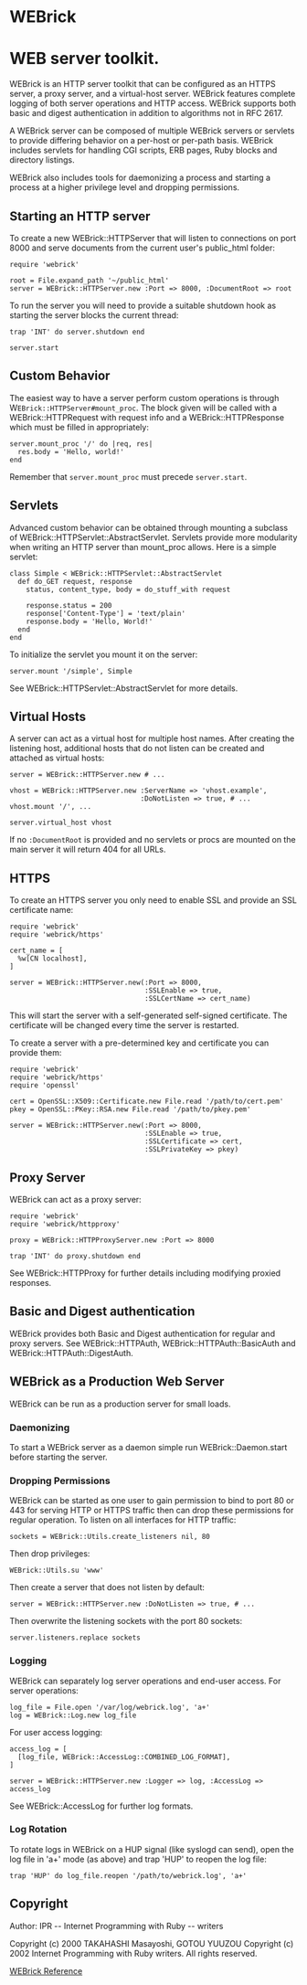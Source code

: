 # WEBrick

# WEB server toolkit.

WEBrick is an HTTP server toolkit that can be configured as an HTTPS server, a
proxy server, and a virtual-host server.  WEBrick features complete logging of
both server operations and HTTP access.  WEBrick supports both basic and
digest authentication in addition to algorithms not in RFC 2617.

A WEBrick server can be composed of multiple WEBrick servers or servlets to
provide differing behavior on a per-host or per-path basis.  WEBrick includes
servlets for handling CGI scripts, ERB pages, Ruby blocks and directory
listings.

WEBrick also includes tools for daemonizing a process and starting a process
at a higher privilege level and dropping permissions.

## Starting an HTTP server

To create a new WEBrick::HTTPServer that will listen to connections on port
8000 and serve documents from the current user's public_html folder:

    require 'webrick'

    root = File.expand_path '~/public_html'
    server = WEBrick::HTTPServer.new :Port => 8000, :DocumentRoot => root

To run the server you will need to provide a suitable shutdown hook as
starting the server blocks the current thread:

    trap 'INT' do server.shutdown end

    server.start

## Custom Behavior

The easiest way to have a server perform custom operations is through
W`EBrick::HTTPServer#mount_proc`.  The block given will be called with a
WEBrick::HTTPRequest with request info and a WEBrick::HTTPResponse which must
be filled in appropriately:

    server.mount_proc '/' do |req, res|
      res.body = 'Hello, world!'
    end

Remember that `server.mount_proc` must precede `server.start`.

## Servlets

Advanced custom behavior can be obtained through mounting a subclass of
WEBrick::HTTPServlet::AbstractServlet.  Servlets provide more modularity when
writing an HTTP server than mount_proc allows.  Here is a simple servlet:

    class Simple < WEBrick::HTTPServlet::AbstractServlet
      def do_GET request, response
        status, content_type, body = do_stuff_with request

        response.status = 200
        response['Content-Type'] = 'text/plain'
        response.body = 'Hello, World!'
      end
    end

To initialize the servlet you mount it on the server:

    server.mount '/simple', Simple

See WEBrick::HTTPServlet::AbstractServlet for more details.

## Virtual Hosts

A server can act as a virtual host for multiple host names.  After creating
the listening host, additional hosts that do not listen can be created and
attached as virtual hosts:

    server = WEBrick::HTTPServer.new # ...

    vhost = WEBrick::HTTPServer.new :ServerName => 'vhost.example',
                                    :DoNotListen => true, # ...
    vhost.mount '/', ...

    server.virtual_host vhost

If no `:DocumentRoot` is provided and no servlets or procs are mounted on the
main server it will return 404 for all URLs.

## HTTPS

To create an HTTPS server you only need to enable SSL and provide an SSL
certificate name:

    require 'webrick'
    require 'webrick/https'

    cert_name = [
      %w[CN localhost],
    ]

    server = WEBrick::HTTPServer.new(:Port => 8000,
                                     :SSLEnable => true,
                                     :SSLCertName => cert_name)

This will start the server with a self-generated self-signed certificate. The
certificate will be changed every time the server is restarted.

To create a server with a pre-determined key and certificate you can provide
them:

    require 'webrick'
    require 'webrick/https'
    require 'openssl'

    cert = OpenSSL::X509::Certificate.new File.read '/path/to/cert.pem'
    pkey = OpenSSL::PKey::RSA.new File.read '/path/to/pkey.pem'

    server = WEBrick::HTTPServer.new(:Port => 8000,
                                     :SSLEnable => true,
                                     :SSLCertificate => cert,
                                     :SSLPrivateKey => pkey)

## Proxy Server

WEBrick can act as a proxy server:

    require 'webrick'
    require 'webrick/httpproxy'

    proxy = WEBrick::HTTPProxyServer.new :Port => 8000

    trap 'INT' do proxy.shutdown end

See WEBrick::HTTPProxy for further details including modifying proxied
responses.

## Basic and Digest authentication

WEBrick provides both Basic and Digest authentication for regular and proxy
servers.  See WEBrick::HTTPAuth, WEBrick::HTTPAuth::BasicAuth and
WEBrick::HTTPAuth::DigestAuth.

## WEBrick as a Production Web Server

WEBrick can be run as a production server for small loads.

### Daemonizing

To start a WEBrick server as a daemon simple run WEBrick::Daemon.start before
starting the server.

### Dropping Permissions

WEBrick can be started as one user to gain permission to bind to port 80 or
443 for serving HTTP or HTTPS traffic then can drop these permissions for
regular operation.  To listen on all interfaces for HTTP traffic:

    sockets = WEBrick::Utils.create_listeners nil, 80

Then drop privileges:

    WEBrick::Utils.su 'www'

Then create a server that does not listen by default:

    server = WEBrick::HTTPServer.new :DoNotListen => true, # ...

Then overwrite the listening sockets with the port 80 sockets:

    server.listeners.replace sockets

### Logging

WEBrick can separately log server operations and end-user access.  For server
operations:

    log_file = File.open '/var/log/webrick.log', 'a+'
    log = WEBrick::Log.new log_file

For user access logging:

    access_log = [
      [log_file, WEBrick::AccessLog::COMBINED_LOG_FORMAT],
    ]

    server = WEBrick::HTTPServer.new :Logger => log, :AccessLog => access_log

See WEBrick::AccessLog for further log formats.

### Log Rotation

To rotate logs in WEBrick on a HUP signal (like syslogd can send), open the
log file in 'a+' mode (as above) and trap 'HUP' to reopen the log file:

    trap 'HUP' do log_file.reopen '/path/to/webrick.log', 'a+'

## Copyright

Author: IPR -- Internet Programming with Ruby -- writers

Copyright (c) 2000 TAKAHASHI Masayoshi, GOTOU YUUZOU Copyright (c) 2002
Internet Programming with Ruby writers. All rights reserved.

[WEBrick Reference](https://ruby-doc.org/stdlib-2.5.0/libdoc/webrick/rdoc/WEBrick.html)
